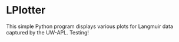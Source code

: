 # LPlotter
This simple Python program displays various plots for Langmuir data captured by the UW-APL. Testing!
